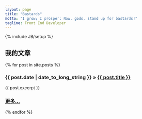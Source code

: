 ```yaml
---
layout: page
title: "Bastards"
motto: "I grow; I prosper: Now, gods, stand up for bastards!"
tagline: Front End Developer
---
```

{% include JB/setup %}

## 我的文章

<div class="col-sm-8 blog-main">
  {% for post in site.posts %}
    <h3><span>{{ post.date | date_to_long_string }}</span> &raquo; <a href="{{ BASE_PATH }}{{ post.url }}">{{ post.title }}</a></h3>
    <div class="post-brief">
    {{ post.excerpt }}
    <h3 class="text-right"><a href="{{ BASE_PATH }}{{ post.url }}" >更多...</a></h3>
    </div>
  {% endfor %}
</div>
<div class="col-sm-4"></div>


